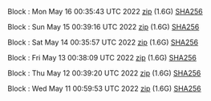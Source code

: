 Block [](https://testnet-insight.dashevo.org/insight/block/): Mon May 16 00:35:43 UTC 2022 [zip](https://dash-bootstrap.ams3.digitaloceanspaces.com/testnet/2022-05-16/bootstrap.dat.zip) (1.6G) [SHA256](https://dash-bootstrap.ams3.digitaloceanspaces.com/testnet/2022-05-16/sha256.txt)

Block [](https://testnet-insight.dashevo.org/insight/block/): Sun May 15 00:39:16 UTC 2022 [zip](https://dash-bootstrap.ams3.digitaloceanspaces.com/testnet/2022-05-15/bootstrap.dat.zip) (1.6G) [SHA256](https://dash-bootstrap.ams3.digitaloceanspaces.com/testnet/2022-05-15/sha256.txt)

Block [](https://testnet-insight.dashevo.org/insight/block/): Sat May 14 00:35:57 UTC 2022 [zip](https://dash-bootstrap.ams3.digitaloceanspaces.com/testnet/2022-05-14/bootstrap.dat.zip) (1.6G) [SHA256](https://dash-bootstrap.ams3.digitaloceanspaces.com/testnet/2022-05-14/sha256.txt)

Block [](https://testnet-insight.dashevo.org/insight/block/): Fri May 13 00:38:09 UTC 2022 [zip](https://dash-bootstrap.ams3.digitaloceanspaces.com/testnet/2022-05-13/bootstrap.dat.zip) (1.6G) [SHA256](https://dash-bootstrap.ams3.digitaloceanspaces.com/testnet/2022-05-13/sha256.txt)

Block [](https://testnet-insight.dashevo.org/insight/block/): Thu May 12 00:39:20 UTC 2022 [zip](https://dash-bootstrap.ams3.digitaloceanspaces.com/testnet/2022-05-12/bootstrap.dat.zip) (1.6G) [SHA256](https://dash-bootstrap.ams3.digitaloceanspaces.com/testnet/2022-05-12/sha256.txt)

Block [](https://testnet-insight.dashevo.org/insight/block/): Wed May 11 00:59:53 UTC 2022 [zip](https://dash-bootstrap.ams3.digitaloceanspaces.com/testnet/2022-05-11/bootstrap.dat.zip) (1.6G) [SHA256](https://dash-bootstrap.ams3.digitaloceanspaces.com/testnet/2022-05-11/sha256.txt)
